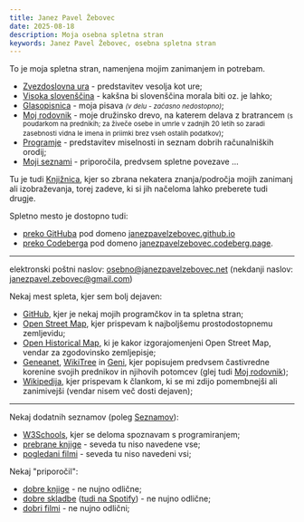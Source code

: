 ```yaml
---
title: Janez Pavel Žebovec
date: 2025-08-18
description: Moja osebna spletna stran
keywords: Janez Pavel Žebovec, osebna spletna stran
---
```


To je moja spletna stran, namenjena mojim zanimanjem in potrebam.

- [Zvezdoslovna ura](/zvezdoslovna_ura/) - predstavitev vesolja kot ure;
- [Visoka slovenščina](/visoka_slovenscina) - kakšna bi slovenščina morala biti oz. je lahko;
- [Glasopisnica](/glasopisnica/) - moja pisava <small>*(v delu - začasno nedostopno)*</small>;
- [Moj rodovnik](/moj_rodovnik) - moje družinsko drevo, na katerem delava z bratrancem <small>(s poudarkom na prednikih; za živeče osebe in umrle v zadnjih 20 letih so zaradi zasebnosti vidna le imena in priimki brez vseh ostalih podatkov)</small>;
- [Programje](/programje) - predstavitev miselnosti in seznam dobrih računalniških orodij;
- [Moji seznami](/seznami) - priporočila, predvsem spletne povezave ...

Tu je tudi [Knjižnica](/knjiznica/), kjer so zbrana nekatera znanja/področja mojih zanimanj ali izobraževanja, torej zadeve, ki si jih načeloma lahko preberete tudi drugje.

Spletno mesto je dostopno tudi:

- [preko GitHuba](https://github.com/janezpavelzebovec/janezpavelzebovec.github.io) pod domeno [janezpavelzebovec.github.io](https://janezpavelzebovec.github.io)
- [preko Codeberga](https://codeberg.org/JanezPavelZebovec/pages) pod domeno [janezpavelzebovec.codeberg.page](https://janezpavelzebovec.codeberg.page/).

---

elektronski poštni naslov: [osebno@janezpavelzebovec.net](mailto:osebno@janezpavelzebovec.net) (nekdanji naslov: [janezpavel.zebovec@gmail.com](mailto:janezpavel.zebovec@gmail.com))

Nekaj mest spleta, kjer sem bolj dejaven:

- [GitHub](https://github.com/janezpavelzebovec), kjer je nekaj mojih programčkov in ta spletna stran;
- [Open Street Map](https://www.openstreetmap.org/user/Janez%20Pavel%20%C5%BDebovec), kjer prispevam k najboljšemu prostodostopnemu zemljevidu;
- [Open Historical Map](https://www.openhistoricalmap.org/user/Janez%20Pavel%20%C5%BDebovec), ki je kakor izgorajomenjeni Open Street Map, vendar za zgodovinsko zemljepisje;
- [Geneanet](https://gw.geneanet.org/japaze1_w), [WikiTree](https://www.wikitree.com/wiki/%C5%BDebovec-1) in [Geni](https://www.geni.com/people/Janez-Pavel-%C5%BDebovec), kjer popisujem predvsem častivredne korenine svojih prednikov in njihovih potomcev (glej tudi [Moj rodovnik](./mojrodovnik));
- [Wikipedija](https://sl.wikipedia.org/wiki/Uporabnik:H%C3%AErnamae_P%C3%AEn_Iono%C3%ABryn), kjer prispevam k člankom, ki se mi zdijo pomembnejši ali zanimivejši (vendar nisem več dosti dejaven);

---

Nekaj dodatnih seznamov (poleg [Seznamov](/seznami)):

- [W3Schools](https://www.w3profile.com/JanezPavelZebovec), kjer se deloma spoznavam s programiranjem;
- [prebrane knjige](https://www.goodreads.com/review/list/148184173-janez-pavel-ebovec?shelf=readi) - seveda tu niso navedene vse;
- [pogledani filmi](https://www.imdb.com/list/ls521309978/) - seveda tu niso navedeni vsi;

Nekaj "priporočil":

- [dobre knjige](https://www.goodreads.com/review/list/148184173-h-rnamae-p-n?shelf=dobre-knjige&visible_control=batchEdit) - ne nujno odlične;
- [dobre skladbe](https://soundcloud.com/janez-pavel-zebovec/sets/good-music) ([tudi na Spotify](https://open.spotify.com/playlist/4ZSRzMCXUwssvjSRL1lRVn?si=bkhqqx9iTU6FecmLCyzkow)) - ne nujno odlične;
- [dobri filmi](https://www.imdb.com/list/ls527692757/) - ne nujno odlični;
